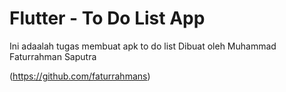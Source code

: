 # Flutter - To Do List App

Ini adaalah tugas membuat apk to do list
Dibuat oleh Muhammad Faturrahman Saputra

(https://github.com/faturrahmans)